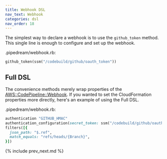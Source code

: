 ```yaml
---
title: Webhook DSL
nav_text: Webhook
categories: dsl
nav_order: 18
---
```


The simplest way to declare a webhook is to use the `github_token` method. This single line is enough to configure and set up the webhook.

.pipedream/webhook.rb:

```ruby
github_token(ssm("/codebuild/github/oauth_token"))
```

## Full DSL

The convenience methods merely wrap properties of the [AWS::CodePipeline::Webhook](https://docs.aws.amazon.com/AWSCloudFormation/latest/UserGuide/aws-resource-codepipeline-webhook.html).  If you wanted to set the CloudFormation properties more directly, here's an example of using the Full DSL.

.pipedream/webhook.rb:

```ruby
authentication "GITHUB_HMAC"
authentication_configuration(secret_token: ssm("/codebuild/github/oauth_token"))
filters([{
  json_path: "$.ref",
  match_equals: "refs/heads/{Branch}",
}])
```

{% include prev_next.md %}